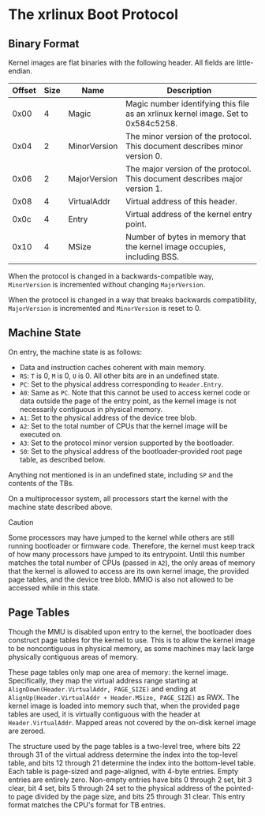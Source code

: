 # The xrlinux Boot Protocol

## Binary Format

Kernel images are flat binaries with the following header. All fields are little-endian.

| Offset | Size | Name         | Description                                                                       |
|--------|------|--------------|-----------------------------------------------------------------------------------|
| 0x00   | 4    | Magic        | Magic number identifying this file as an xrlinux kernel image. Set to 0x584c5258. |
| 0x04   | 2    | MinorVersion | The minor version of the protocol. This document describes minor version 0.       |
| 0x06   | 2    | MajorVersion | The major version of the protocol. This document describes major version 1.       |
| 0x08   | 4    | VirtualAddr  | Virtual address of this header.                                                   |
| 0x0c   | 4    | Entry        | Virtual address of the kernel entry point.                                        |
| 0x10   | 4    | MSize        | Number of bytes in memory that the kernel image occupies, including BSS.          |

When the protocol is changed in a backwards-compatible way, `MinorVersion` is incremented without changing
`MajorVersion`.

When the protocol is changed in a way that breaks backwards compatibility, `MajorVersion` is incremented and
`MinorVersion` is reset to 0.

## Machine State

On entry, the machine state is as follows:
- Data and instruction caches coherent with main memory.
- `RS`: `T` is 0, `M` is 0, `U` is 0. All other bits are in an undefined state.
- `PC`: Set to the physical address corresponding to `Header.Entry`.
- `A0`: Same as `PC`. Note that this cannot be used to access kernel code or data outside the page of the entry point, 
  as the kernel image is not necessarily contiguous in physical memory.
- `A1`: Set to the physical address of the device tree blob.
- `A2`: Set to the total number of CPUs that the kernel image will be executed on.
- `A3`: Set to the protocol minor version supported by the bootloader.
- `S0`: Set to the physical address of the bootloader-provided root page table, as described below.

Anything not mentioned is in an undefined state, including `SP` and the contents of the TBs.

On a multiprocessor system, all processors start the kernel with the machine state described above.

> [!CAUTION]
> Some processors may have jumped to the kernel while others are still running bootloader or firmware code.
> Therefore, the kernel must keep track of how many processors have jumped to its entrypoint. Until this number matches
> the total number of CPUs (passed in `A2`), the only areas of memory that the kernel is allowed to access are its own
> kernel image, the provided page tables, and the device tree blob. MMIO is also not allowed to be accessed while in
> this state.

## Page Tables

Though the MMU is disabled upon entry to the kernel, the bootloader does construct page tables for the kernel to use.
This is to allow the kernel image to be noncontiguous in physical memory, as some machines may lack large physically
contiguous areas of memory.

These page tables only map one area of memory: the kernel image. Specifically, they map the virtual address range
starting at `AlignDown(Header.VirtualAddr, PAGE_SIZE)` and ending at
`AlignUp(Header.VirtualAddr + Header.MSize, PAGE_SIZE)` as RWX. The kernel image is loaded into memory such that,
when the provided page tables are used, it is virtually contiguous with the header at `Header.VirtualAddr`. Mapped
areas not covered by the on-disk kernel image are zeroed.

The structure used by the page tables is a two-level tree, where bits 22 through 31 of the virtual address determine the
index into the top-level table, and bits 12 through 21 determine the index into the bottom-level table. Each table is
page-sized and page-aligned, with 4-byte entries. Empty entries are entirely zero. Non-empty entries
have bits 0 through 2 set, bit 3 clear, bit 4 set, bits 5 through 24 set to the physical address of the pointed-to page
divided by the page size, and bits 25 through 31 clear. This entry format matches the CPU's format for TB entries.

